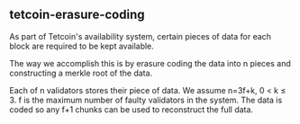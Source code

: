 ## tetcoin-erasure-coding

As part of Tetcoin's availability system, certain pieces of data
for each block are required to be kept available.

The way we accomplish this is by erasure coding the data into n pieces
and constructing a merkle root of the data.

Each of n validators stores their piece of data. We assume n=3f+k, 0 < k ≤ 3.
f is the maximum number of faulty validators in the system.
The data is coded so any f+1 chunks can be used to reconstruct the full data.